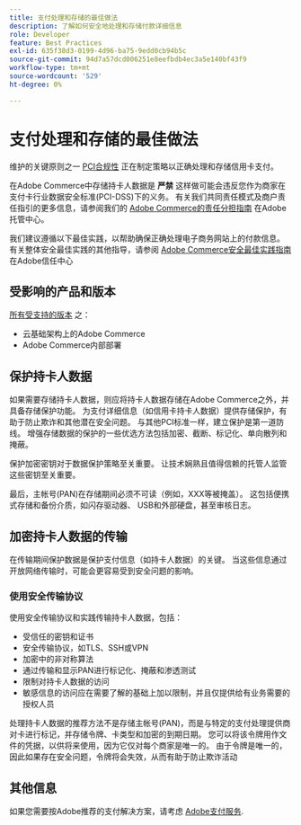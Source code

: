 ```yaml
---
title: 支付处理和存储的最佳做法
description: 了解如何安全地处理和存储付款详细信息
role: Developer
feature: Best Practices
exl-id: 635f38d3-0199-4d96-ba75-9edd0cb94b5c
source-git-commit: 94d7a57dcd006251e8eefbdb4ec3a5e140bf43f9
workflow-type: tm+mt
source-wordcount: '529'
ht-degree: 0%

---
```


# 支付处理和存储的最佳做法

维护的关键原则之一 [PCI合规性](https://experienceleague.adobe.com/docs/commerce-admin/start/compliance/payments/compliance-pci.html) 正在制定策略以正确处理和存储信用卡支付。

在Adobe Commerce中存储持卡人数据是 **严禁** 这样做可能会违反您作为商家在支付卡行业数据安全标准(PCI-DSS)下的义务。 有关我们共同责任模式及商户责任指引的更多信息，请参阅我们的 [Adobe Commerce的责任分担指南](https://www.adobe.com/content/dam/cc/en/trust-center/ungated/whitepapers/experience-cloud/adobe-commerce-shared-responsibility-guide.pdf) 在Adobe托管中心。

我们建议遵循以下最佳实践，以帮助确保正确处理电子商务网站上的付款信息。 有关整体安全最佳实践的其他指导，请参阅 [Adobe Commerce安全最佳实践指南](https://www.adobe.com/content/dam/cc/en/trust-center/ungated/whitepapers/experience-cloud/adobe-commerce-best-practices-guide.pdf) 在Adobe信任中心

## 受影响的产品和版本

[所有受支持的版本](../../../release/versions.md) 之：

* 云基础架构上的Adobe Commerce
* Adobe Commerce内部部署

## 保护持卡人数据

如果需要存储持卡人数据，则应将持卡人数据存储在Adobe Commerce之外，并具备存储保护功能。 为支付详细信息（如信用卡持卡人数据）提供存储保护，有助于防止欺诈和其他潜在安全问题。 与其他PCI标准一样，建立保护是第一道防线。 增强存储数据的保护的一些优选方法包括加密、截断、标记化、单向散列和掩蔽。

保护加密密钥对于数据保护策略至关重要。 让技术娴熟且值得信赖的托管人监管这些密钥至关重要。

最后，主帐号(PAN)在存储期间必须不可读（例如，XXX等被掩盖）。 这包括便携式存储和备份介质，如闪存驱动器、 USB和外部硬盘，甚至审核日志。

## 加密持卡人数据的传输

在传输期间保护数据是保护支付信息（如持卡人数据）的关键。 当这些信息通过开放网络传输时，可能会更容易受到安全问题的影响。

### 使用安全传输协议

使用安全传输协议和实践传输持卡人数据，包括：

* 受信任的密钥和证书
* 安全传输协议，如TLS、SSH或VPN
* 加密中的非对称算法
* 通过传输和显示PAN进行标记化、掩蔽和渗透测试
* 限制对持卡人数据的访问
* 敏感信息的访问应在需要了解的基础上加以限制，并且仅提供给有业务需要的授权人员

处理持卡人数据的推荐方法不是存储主帐号(PAN)，而是与特定的支付处理提供商对卡进行标记，并存储令牌、卡类型和加密的到期日期。 您可以将该令牌用作文件的凭据，以供将来使用，因为它仅对每个商家是唯一的。 由于令牌是唯一的，因此如果存在安全问题，令牌将会失效，从而有助于防止欺诈活动

## 其他信息

如果您需要按Adobe推荐的支付解决方案，请考虑 [Adobe支付服务](https://experienceleague.adobe.com/docs/commerce-merchant-services/payment-services/overview.html).
